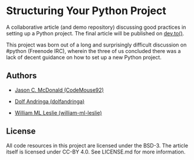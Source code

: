 # Structuring Your Python Project

A collaborative article (and demo repository) discussing good practices in setting up a Python project.
The final article will be published on [dev.to()][1].

This project was born out of a long and surprisingly difficult discussion on #python (Freenode IRC), wherein
the three of us concluded there was a lack of decent guidance on how to set up a new Python project.

## Authors

* [Jason C. McDonald (CodeMouse92)][2]

* [Dolf Andringa (dolfandringa)][3]

* [William ML Leslie (william-ml-leslie)][4]

## License

All code resources in this project are licensed under the BSD-3. The article itself is licensed under CC-BY 4.0. See LICENSE.md for more information.

[1]: https://dev.to/
[2]: http://indeliblebluepen.com/
[3]: http://allican.be/
[4]: https://bitbucket.org/william_ml_leslie/ 
